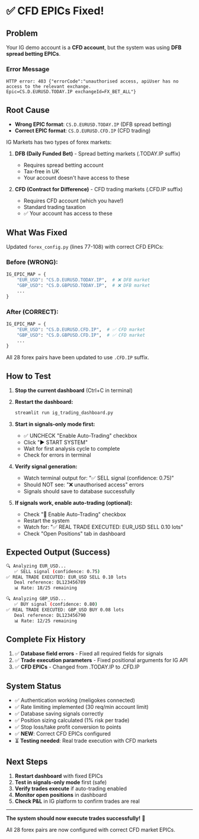 # ✅ CFD EPICs Fixed!

## Problem

Your IG demo account is a **CFD account**, but the system was using **DFB spread betting EPICs**.

### Error Message
```
HTTP error: 403 {"errorCode":"unauthorised access, apiUser has no access to the relevant exchange.
Epic=CS.D.EURUSD.TODAY.IP exchangeId=FX_BET_ALL"}
```

## Root Cause

- **Wrong EPIC format**: `CS.D.EURUSD.TODAY.IP` (DFB spread betting)
- **Correct EPIC format**: `CS.D.EURUSD.CFD.IP` (CFD trading)

IG Markets has two types of forex markets:
1. **DFB (Daily Funded Bet)** - Spread betting markets (.TODAY.IP suffix)
   - Requires spread betting account
   - Tax-free in UK
   - Your account doesn't have access to these

2. **CFD (Contract for Difference)** - CFD trading markets (.CFD.IP suffix)
   - Requires CFD account (which you have!)
   - Standard trading taxation
   - ✅ Your account has access to these

## What Was Fixed

Updated `forex_config.py` (lines 77-108) with correct CFD EPICs:

### Before (WRONG):
```python
IG_EPIC_MAP = {
    "EUR_USD": "CS.D.EURUSD.TODAY.IP",  # ❌ DFB market
    "GBP_USD": "CS.D.GBPUSD.TODAY.IP",  # ❌ DFB market
    ...
}
```

### After (CORRECT):
```python
IG_EPIC_MAP = {
    "EUR_USD": "CS.D.EURUSD.CFD.IP",  # ✅ CFD market
    "GBP_USD": "CS.D.GBPUSD.CFD.IP",  # ✅ CFD market
    ...
}
```

All 28 forex pairs have been updated to use `.CFD.IP` suffix.

## How to Test

1. **Stop the current dashboard** (Ctrl+C in terminal)

2. **Restart the dashboard:**
   ```bash
   streamlit run ig_trading_dashboard.py
   ```

3. **Start in signals-only mode first:**
   - ✅ UNCHECK "Enable Auto-Trading" checkbox
   - Click "▶️ START SYSTEM"
   - Wait for first analysis cycle to complete
   - Check for errors in terminal

4. **Verify signal generation:**
   - Watch terminal output for: "✅ SELL signal (confidence: 0.75)"
   - Should NOT see: "❌ unauthorised access" errors
   - Signals should save to database successfully

5. **If signals work, enable auto-trading (optional):**
   - Check "🔴 Enable Auto-Trading" checkbox
   - Restart the system
   - Watch for: "✅ REAL TRADE EXECUTED: EUR_USD SELL 0.10 lots"
   - Check "Open Positions" tab in dashboard

## Expected Output (Success)

```bash
🔍 Analyzing EUR_USD...
   ✅ SELL signal (confidence: 0.75)
✅ REAL TRADE EXECUTED: EUR_USD SELL 0.10 lots
   Deal reference: DL123456789
   📊 Rate: 18/25 remaining

🔍 Analyzing GBP_USD...
   ✅ BUY signal (confidence: 0.80)
✅ REAL TRADE EXECUTED: GBP_USD BUY 0.08 lots
   Deal reference: DL123456790
   📊 Rate: 12/25 remaining
```

## Complete Fix History

1. ✅ **Database field errors** - Fixed all required fields for signals
2. ✅ **Trade execution parameters** - Fixed positional arguments for IG API
3. ✅ **CFD EPICs** - Changed from .TODAY.IP to .CFD.IP

## System Status

- ✅ Authentication working (meligokes connected)
- ✅ Rate limiting implemented (30 req/min account limit)
- ✅ Database saving signals correctly
- ✅ Position sizing calculated (1% risk per trade)
- ✅ Stop loss/take profit conversion to points
- ✅ **NEW**: Correct CFD EPICs configured
- ⏳ **Testing needed**: Real trade execution with CFD markets

## Next Steps

1. **Restart dashboard** with fixed EPICs
2. **Test in signals-only mode** first (safe)
3. **Verify trades execute** if auto-trading enabled
4. **Monitor open positions** in dashboard
5. **Check P&L** in IG platform to confirm trades are real

---

**The system should now execute trades successfully!** 🚀

All 28 forex pairs are now configured with correct CFD market EPICs.
